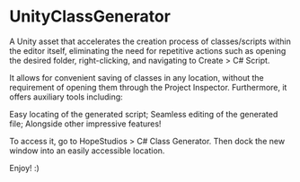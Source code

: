 # UnityClassGenerator
A Unity asset that accelerates the creation process of classes/scripts within the editor itself, eliminating the need for repetitive actions such as opening the desired folder, right-clicking, and navigating to Create > C# Script.

It allows for convenient saving of classes in any location, without the requirement of opening them through the Project Inspector. Furthermore, it offers auxiliary tools including:

Easy locating of the generated script;
Seamless editing of the generated file;
Alongside other impressive features!

To access it, go to HopeStudios > C# Class Generator. 
Then dock the new window into an easily accessible location.

Enjoy! :)
